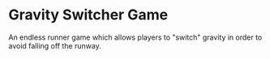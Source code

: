 Gravity Switcher Game
================
An endless runner game which allows players to "switch" gravity in order to avoid falling off the runway.
